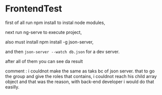 # FrontendTest
first of all run npm install to instal node modules,

next run ng-serve to execute project,

also must install npm install -g json-server,

and then `json-server --watch db.json` for a dev server.

after all of them you can see da result

comment : i couldnot make the same as taks bc of json server. that to go the group and give the roles that contains, i couldnot reach his child array object and that was the reason, with back-end developer i would do that easilly.
